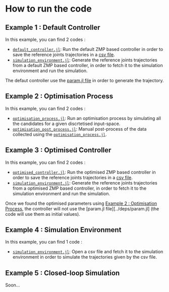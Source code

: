 # How to run the code 

## Example 1 : Default Controller 
In this example, you can find 2 codes : 

*  [`default_controller.jl`](1.%20Default%20Controller/default_controller.jl): Run the default ZMP based controller in order to save the reference joints trajectories in a [csv file](1.%20Default%20Controller/results/walkingPattern_ref.csv).
*  [`simulation_environment.jl`](1.%20Default%20Controller/simulation_controller.jl): Generate the reference joints trajectories from a default ZMP based controller, in order to fetch it to the simulation environment and run the simulation. 

The defaut controller use the [param.jl file](/../deps/param.jl) in order to generate the trajectory. 

## Example 2 : Optimisation Process 
In this example, you can find 2 codes : 

*  [`optimisation_process.jl`](2.%20Optimisation%20process/optimisation_process.jl): Run an optimisation process by simulating all the candidates for a given discrtetised input-space. 
*  [`optimisation_post_process.jl`](2.%20Optimisation%20process/optimisation_post_process.jl): Manual post-process of the data collected using the [`optimisation_process.jl`](2.%20Optimisation%20process/optimisation_process.jl). 

## Example 3 : Optimised Controller 
In this example, you can find 2 codes : 

*  [`optimised_controller.jl`](3.%20Optimised%20Controller/optimised_controller.jl): Run the optimised ZMP based controller in order to save the reference joints trajectories in a [csv file](3.%20Optimised%20Controller/results/walkingPattern_ref.csv).
*  [`simulation_environment.jl`](3.%20Optimised%20Controller/simulation_controller.jl): Generate the reference joints trajectories from a optimised ZMP based controller, in order to fetch it to the simulation environment and run the simulation. 

Once we found the optimised parameters using [Example 2 : Optimisation Process](2.%20Optimisation%20process/), the controller will not use the [param.jl file][../deps/param.jl] (the code will use them as initial values). 

## Example 4 : Simulation Environment 
In this example, you can find 1 code : 

*  [`simulation_environment.jl`](4.%20Simulation%20Environment/simulation_environment.jl): Open a csv file and fetch it to the simulation environment in order to simulate the trajectories given by the csv file. 

## Example 5 : Closed-loop Simulation 
Soon... 